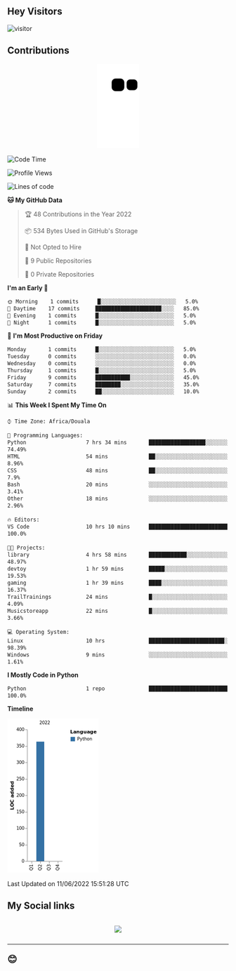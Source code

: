 ## Hey Visitors
![visitor](https://profile-counter.glitch.me/Fotsingboris/count.svg)

## Contributions
<p align="center">
  <img src="https://raw.githubusercontent.com/Fotsingboris/Fotsingboris/output/github-contribution-grid-snake.svg" />
</p>

<!--START_SECTION:waka-->
![Code Time](http://img.shields.io/badge/Code%20Time-0%20secs-blue)

![Profile Views](http://img.shields.io/badge/Profile%20Views-25-blue)

![Lines of code](https://img.shields.io/badge/From%20Hello%20World%20I%27ve%20Written-363%20lines%20of%20code-blue)

**🐱 My GitHub Data** 

> 🏆 48 Contributions in the Year 2022
 > 
> 📦 534 Bytes Used in GitHub's Storage 
 > 
> 🚫 Not Opted to Hire
 > 
> 📜 9 Public Repositories 
 > 
> 🔑 0 Private Repositories  
 > 
**I'm an Early 🐤** 

```text
🌞 Morning    1 commits      █░░░░░░░░░░░░░░░░░░░░░░░░   5.0% 
🌆 Daytime    17 commits     █████████████████████░░░░   85.0% 
🌃 Evening    1 commits      █░░░░░░░░░░░░░░░░░░░░░░░░   5.0% 
🌙 Night      1 commits      █░░░░░░░░░░░░░░░░░░░░░░░░   5.0%

```
📅 **I'm Most Productive on Friday** 

```text
Monday       1 commits      █░░░░░░░░░░░░░░░░░░░░░░░░   5.0% 
Tuesday      0 commits      ░░░░░░░░░░░░░░░░░░░░░░░░░   0.0% 
Wednesday    0 commits      ░░░░░░░░░░░░░░░░░░░░░░░░░   0.0% 
Thursday     1 commits      █░░░░░░░░░░░░░░░░░░░░░░░░   5.0% 
Friday       9 commits      ███████████░░░░░░░░░░░░░░   45.0% 
Saturday     7 commits      ████████░░░░░░░░░░░░░░░░░   35.0% 
Sunday       2 commits      ██░░░░░░░░░░░░░░░░░░░░░░░   10.0%

```


📊 **This Week I Spent My Time On** 

```text
⌚︎ Time Zone: Africa/Douala

💬 Programming Languages: 
Python                   7 hrs 34 mins       ██████████████████░░░░░░░   74.49% 
HTML                     54 mins             ██░░░░░░░░░░░░░░░░░░░░░░░   8.96% 
CSS                      48 mins             ██░░░░░░░░░░░░░░░░░░░░░░░   7.9% 
Bash                     20 mins             ░░░░░░░░░░░░░░░░░░░░░░░░░   3.41% 
Other                    18 mins             ░░░░░░░░░░░░░░░░░░░░░░░░░   2.96%

🔥 Editors: 
VS Code                  10 hrs 10 mins      █████████████████████████   100.0%

🐱‍💻 Projects: 
library                  4 hrs 58 mins       ████████████░░░░░░░░░░░░░   48.97% 
devtoy                   1 hr 59 mins        █████░░░░░░░░░░░░░░░░░░░░   19.53% 
gaming                   1 hr 39 mins        ████░░░░░░░░░░░░░░░░░░░░░   16.37% 
TrailTrainings           24 mins             █░░░░░░░░░░░░░░░░░░░░░░░░   4.09% 
Musicstoreapp            22 mins             █░░░░░░░░░░░░░░░░░░░░░░░░   3.66%

💻 Operating System: 
Linux                    10 hrs              ████████████████████████░   98.39% 
Windows                  9 mins              ░░░░░░░░░░░░░░░░░░░░░░░░░   1.61%

```

**I Mostly Code in Python** 

```text
Python                   1 repo              █████████████████████████   100.0%

```


**Timeline**

![Chart not found](https://raw.githubusercontent.com/Fotsingboris/Fotsingboris/main/charts/bar_graph.png) 


 Last Updated on 11/06/2022 15:51:28 UTC
<!--END_SECTION:waka-->

<h2>My Social links <h2>
<p align="center">
   <a href="https://linkedin.com/in/fotsing-tchoupe"><img src="https://img.shields.io/badge/linkedin-%230077B5.svg?style=for-the-badge&logo=linkedin&logoColor=white"></a>
  </p>
<hr>
😊
